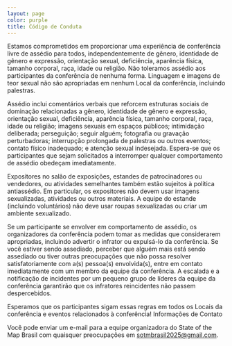 ```yaml
---
layout: page
color: purple
title: Código de Conduta
---
```


Estamos comprometidos em proporcionar uma experiência de conferência livre de assédio para todos, independentemente de gênero, identidade de gênero e expressão, orientação sexual, deficiência, aparência física, tamanho corporal, raça, idade ou religião. Não toleramos assédio aos participantes da conferência de nenhuma forma. Linguagem e imagens de teor sexual não são apropriadas em nenhum Local da conferência, incluindo palestras.

Assédio inclui comentários verbais que reforcem estruturas sociais de dominação relacionadas a gênero, identidade de gênero e expressão, orientação sexual, deficiência, aparência física, tamanho corporal, raça, idade ou religião; imagens sexuais em espaços públicos; intimidação deliberada; perseguição; seguir alguém; fotografia ou gravação perturbadoras; interrupção prolongada de palestras ou outros eventos; contato físico inadequado; e atenção sexual indesejada. Espera-se que os participantes que sejam solicitados a interromper qualquer comportamento de assédio obedeçam imediatamente.

Expositores no salão de exposições, estandes de patrocinadores ou vendedores, ou atividades semelhantes também estão sujeitos à política antiassédio. Em particular, os expositores não devem usar imagens sexualizadas, atividades ou outros materiais. A equipe do estande (incluindo voluntários) não deve usar roupas sexualizadas ou criar um ambiente sexualizado.

Se um participante se envolver em comportamento de assédio, os organizadores da conferência podem tomar as medidas que considerarem apropriadas, incluindo advertir o infrator ou expulsá-lo da conferência. Se você estiver sendo assediado, perceber que alguém mais está sendo assediado ou tiver outras preocupações que não possa resolver satisfatoriamente com a(s) pessoa(s) envolvida(s), entre em contato imediatamente com um membro da equipe da conferência. A escalada e a notificação de incidentes por um pequeno grupo de líderes da equipe da conferência garantirão que os infratores reincidentes não passem despercebidos.
<!--A equipe da conferência ficará feliz em ajudar os participantes a entrar em contato com a segurança do hotel/Local ou com as autoridades locais, fornecer escoltas ou auxiliar de outras formas aqueles que estão enfrentando assédio, para que se sintam seguros durante a conferência. Valorizamos sua presença.-->

Esperamos que os participantes sigam essas regras em todos os Locais da conferência e eventos relacionados à conferência!
Informações de Contato

Você pode enviar um e-mail para a equipe organizadora do State of the Map Brasil com quaisquer preocupações em sotmbrasil2025@gmail.com.
